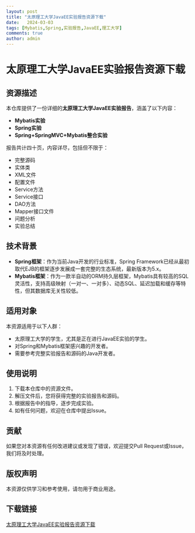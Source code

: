 ```yaml
---
layout: post
title: "太原理工大学JavaEE实验报告资源下载"
date:   2024-03-03
tags: [Mybatis,Spring,实验报告,JavaEE,理工大学]
comments: true
author: admin
---
```

# 太原理工大学JavaEE实验报告资源下载

## 资源描述

本仓库提供了一份详细的**太原理工大学JavaEE实验报告**，涵盖了以下内容：

- **Mybatis实验**
- **Spring实验**
- **Spring+SpringMVC+Mybatis整合实验**

报告共计四十页，内容详尽，包括但不限于：

- 完整源码
- 实体类
- XML文件
- 配置文件
- Service方法
- Service接口
- DAO方法
- Mapper接口文件
- 问题分析
- 实验总结

## 技术背景

- **Spring框架**：作为当前Java开发的行业标准，Spring Framework已经从最初取代EJB的框架逐步发展成一套完整的生态系统，最新版本为5.x。
- **Mybatis框架**：作为一款半自动的ORM持久层框架，Mybatis具有较高的SQL灵活性，支持高级映射（一对一、一对多）、动态SQL、延迟加载和缓存等特性，但其数据库无关性较低。

## 适用对象

本资源适用于以下人群：

- 太原理工大学的学生，尤其是正在进行JavaEE实验的学生。
- 对Spring和Mybatis框架感兴趣的开发者。
- 需要参考完整实验报告和源码的Java开发者。

## 使用说明

1. 下载本仓库中的资源文件。
2. 解压文件后，您将获得完整的实验报告和源码。
3. 根据报告中的指导，逐步完成实验。
4. 如有任何问题，欢迎在仓库中提出Issue。

## 贡献

如果您对本资源有任何改进建议或发现了错误，欢迎提交Pull Request或Issue，我们将及时处理。

## 版权声明

本资源仅供学习和参考使用，请勿用于商业用途。

## 下载链接

[太原理工大学JavaEE实验报告资源下载](https://pan.quark.cn/s/494d7c6ea295)